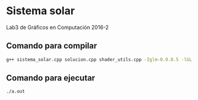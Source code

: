 # Sistema solar

Lab3 de Gráficos en Computación 2016-2

## Comando para compilar

``` Bash
g++ sistema_solar.cpp solucion.cpp shader_utils.cpp -Iglm-0.9.8.5 -lGL -lGLEW -lglut
```

## Comando para ejecutar

``` Bash
./a.out
```